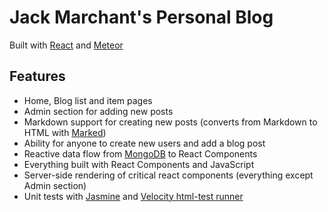 # Jack Marchant's Personal Blog
Built with [React](reactjs.com, "ReactJS") and [Meteor](meteor.com, "Meteor JS")

## Features
- Home, Blog list and item pages
- Admin section for adding new posts
- Markdown support for creating new posts (converts from Markdown to HTML with [Marked](https://github.com/chjj/marked, "Marked"))
- Ability for anyone to create new users and add a blog post
- Reactive data flow from [MongoDB](https://www.mongodb.org/, "MongoDB") to React Components
- Everything built with React Components and JavaScript
- Server-side rendering of critical react components (everything except Admin section)
- Unit tests with [Jasmine](https://github.com/jasmine/jasmine, "Jasmine") and [Velocity html-test runner](https://github.com/meteor-velocity/html-reporter/, "Velocity")